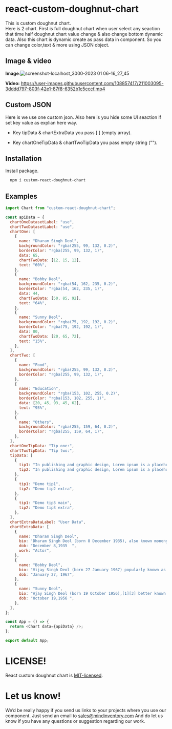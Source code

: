 
# react-custom-doughnut-chart

This is custom doughnut chart.  
Here is 2 chart. First is full doughnut chart when user select any seaction that time half doughnut chart value change & also change bottom dynamic data.
Also this chart is dynamic create as pass data in component. So you can change color,text & more using JSON object.


## Image & video

**Image**:![screenshot-localhost_3000-2023 01 06-16_27_45](https://user-images.githubusercontent.com/108857417/211002967-1eccf892-809c-4da4-98b9-b19583a08feb.png)

**Video:** https://user-images.githubusercontent.com/108857417/211003095-3dddd797-803f-42e1-87f8-6352b1c5cccf.mp4


## Custom JSON

Here is we use one custom json. Also here is you hide some UI seaction
if set key value as explian here way.

- Key tipData & chartExtraData you pass [ ] (empty array). 

- Key chartOneTipData & chartTwoTipData you pass empty string (""). 

## Installation

Install package.

```bash
  npm i custom-react-doughnut-chart
```
    
## Examples

```javascript
import Chart from "custom-react-doughnut-chart";

const apiData = {
  chartOneDatasetLabel: "use",
  chartTwoDatasetLabel: "use",
  chartOne: [
    {
      name: "Dharam Singh Deol",
      backgroundColor: "rgba(255, 99, 132, 0.2)",
      borderColor: "rgba(255, 99, 132, 1)",
      data: 65,
      chartTwoData: [12, 15, 12],
      text: "60%",
    },
    {
      name: "Bobby Deol",
      backgroundColor: "rgba(54, 162, 235, 0.2)",
      borderColor: "rgba(54, 162, 235, 1)",
      data: 44,
      chartTwoData: [50, 85, 92],
      text: "64%",
    },
    {
      name: "Sunny Deol",
      backgroundColor: "rgba(75, 192, 192, 0.2)",
      borderColor: "rgba(75, 192, 192, 1)",
      data: 80,
      chartTwoData: [20, 65, 72],
      text: "15%",
    },
  ],
  chartTwo: [
    {
      name: "Food",
      backgroundColor: "rgba(255, 99, 132, 0.2)",
      borderColor: "rgba(255, 99, 132, 1)",
    },
    {
      name: "Education",
      backgroundColor: "rgba(153, 102, 255, 0.2)",
      borderColor: "rgba(153, 102, 255, 1)",
      data: [20, 45, 93, 45, 62],
      text: "95%",
    },
    {
      name: "Others",
      backgroundColor: "rgba(255, 159, 64, 0.2)",
      borderColor: "rgba(255, 159, 64, 1)",
    },
  ],
  chartOneTipData: "Tip one:",
  chartTwoTipData: "Tip two:",
  tipData: [
    {
      tip1: "In publishing and graphic design, Lorem ipsum is a placeholder text commonly used to demonstrate the visual form of a document or a typeface without relying on meaningful content. Lorem ipsum may be used as a placeholder before final copy is available.",
      tip2: "In publishing and graphic design, Lorem ipsum is a placeholder text commonly used to demonstrate the visual form of a document or a typeface without relying on meaningful content. Lorem ipsum may be used as a placeholder before final copy is available.",
    },
    {
      tip1: "Demo tip1",
      tip2: "Demo tip2 extra",
    },
    {
      tip1: "Demo tip3 main",
      tip2: "Demo tip3 extra",
    },
  ],
  chartExtraDataLabel: "User Data",
  chartExtraData: [
    {
      name: "Dharam Singh Deol",
      bio: 'Dharam Singh Deol (born 8 December 1935), also known mononymously as Dharmendra, is an Indian actor, producer and politician who is known for his work in Hindi films He has also worked in few Punjabi films. Known as the first "He-Man" of Bollywood, Dharmendra has worked in over 301 films in a career spanning over six decades,[1][2]He is one of the most successful actors in the history of Hindi Cinema.[3][4][5] In 1997, he received the Filmfare Lifetime Achievement Award for his contribution to Hindi cinema. He was a member of the 15th Lok Sabha of India, representing Bikaner constituency in Rajasthan from Bharatiya Janata Party (BJP). In 2012, he was awarded India third-highest civilian honour Padma Bhushan by the Government of India.',
      dob: "December 8,1935  ",
      work: "Actor",
    },
    {
      name: "Bobby Deol",
      bio: "Vijay Singh Deol (born 27 January 1967) popularly known as Bobby Deol, is an Indian actor who works in Hindi cinema and web series.[1][2] A member of the Deol family, he is the younger son of veteran actor Dharmendra. His accolades include a Filmfare Award.",
      dob: "January 27, 1967",
    },
    {
      name: "Sunny Deol",
      bio: "Ajay Singh Deol (born 19 October 1956),[1][3] better known by his stage name Sunny Deol, is an Indian actor, film director, producer, politician and current Member of Parliament from Gurdaspur (Lok Sabha constituency) of Punjab, India.[4] As an actor, he has worked in more than 100 Hindi films and earned the image of an angry action hero.[5] He went on to star in numerous successful films in the 1980s and 1990s and is considered as one of the top stars of that time.[6] He starred in several blockbuster movies such as Ghayal, Darr, Damini, Jeet, Ghatak, Ziddi, Border and Gadar: Ek Prem Katha.[7] Deol has won two National Film Award for Best Actor[8][9] and two Filmfare Awards.[",
      dob: "October 19,1956 ",
    },
  ],
};

const App = () => {
  return <Chart data={apiData} />;
};

export default App;

```


# LICENSE!

React custom doughnut chart is [MIT-licensed](https://github.com/Mindinventory/react-native-tabbar-interaction/blob/master/LICENSE).

# Let us know!

We’d be really happy if you send us links to your projects where you use our component. Just send an email to sales@mindinventory.com And do let us know if you have any questions or suggestion regarding our work.
